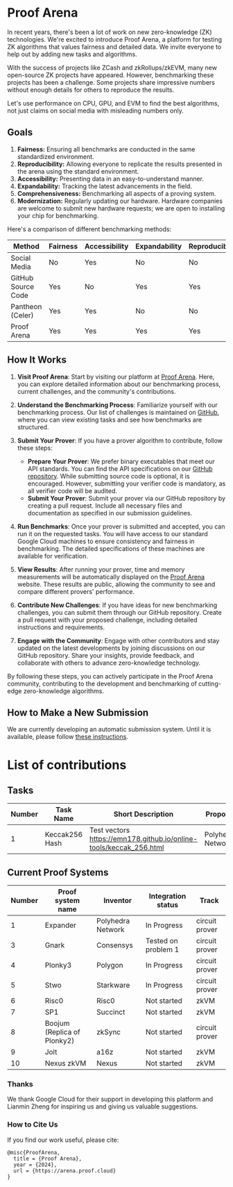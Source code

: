 # Proof Arena
In recent years, there's been a lot of work on new zero-knowledge (ZK) technologies. We're excited to introduce Proof Arena, a platform for testing ZK algorithms that values fairness and detailed data. We invite everyone to help out by adding new tasks and algorithms. 

With the success of projects like ZCash and zkRollups/zkEVM, many new open-source ZK projects have appeared. However, benchmarking these projects has been a challenge. Some projects share impressive numbers without enough details for others to reproduce the results.

Let's use performance on CPU, GPU, and EVM to find the best algorithms, not just claims on social media with misleading numbers only.

## Goals
1. **Fairness:** Ensuring all benchmarks are conducted in the same standardized environment.
2. **Reproducibility:** Allowing everyone to replicate the results presented in the arena using the standard environment.
3. **Accessibility:** Presenting data in an easy-to-understand manner.
4. **Expandability:** Tracking the latest advancements in the field.
5. **Comprehensiveness:** Benchmarking all aspects of a proving system.
6. **Modernization:** Regularly updating our hardware. Hardware companies are welcome to submit new hardware requests; we are open to installing your chip for benchmarking.

Here's a comparison of different benchmarking methods:

| Method             | Fairness | Accessibility | Expandability | Reproducibility | Modernization | Comprehensiveness |
| ------------------ | -------- | ------------- | ------------- | --------------- | ------------- | ----------------- |
| Social Media       | No       | Yes           | No            | No              | No            | No                |
| GitHub Source Code | Yes      | No            | Yes           | Yes             | No            | Yes               |
| Pantheon (Celer)   | Yes      | Yes           | No            | No              | No            | Yes               |
| Proof Arena        | Yes      | Yes           | Yes           | Yes             | Yes           | Yes               |

## How It Works

1. **Visit Proof Arena**: Start by visiting our platform at [Proof Arena](https://arena.proof.cloud). Here, you can explore detailed information about our benchmarking process, current challenges, and the community's contributions.

2. **Understand the Benchmarking Process**: Familiarize yourself with our benchmarking process. Our list of challenges is maintained on [GitHub](https://github.com/PolyhedraZK/proof-arena), where you can view existing tasks and see how benchmarks are structured.

3. **Submit Your Prover**: If you have a prover algorithm to contribute, follow these steps:
   - **Prepare Your Prover**: We prefer binary executables that meet our API standards. You can find the API specifications on our [GitHub repository](https://github.com/PolyhedraZK/proof-arena). While submitting source code is optional, it is encouraged. However, submitting your verifier code is mandatory, as all verifier code will be audited.
   - **Submit Your Prover**: Submit your prover via our GitHub repository by creating a pull request. Include all necessary files and documentation as specified in our submission guidelines.

4. **Run Benchmarks**: Once your prover is submitted and accepted, you can run it on the requested tasks. You will have access to our standard Google Cloud machines to ensure consistency and fairness in benchmarking. The detailed specifications of these machines are available for verification.

5. **View Results**: After running your prover, time and memory measurements will be automatically displayed on the [Proof Arena](https://arena.proof.cloud) website. These results are public, allowing the community to see and compare different provers' performance.

6. **Contribute New Challenges**: If you have ideas for new benchmarking challenges, you can submit them through our GitHub repository. Create a pull request with your proposed challenge, including detailed instructions and requirements.

7. **Engage with the Community**: Engage with other contributors and stay updated on the latest developments by joining discussions on our GitHub repository. Share your insights, provide feedback, and collaborate with others to advance zero-knowledge technology.

By following these steps, you can actively participate in the Proof Arena community, contributing to the development and benchmarking of cutting-edge zero-knowledge algorithms.


## How to Make a New Submission
We are currently developing an automatic submission system. Until it is available, please follow [these instructions](https://github.com/PolyhedraZK/proof-arena/blob/main/docs/how_to_contribute.md).

# List of contributions

## Tasks
| Number | Task Name      | Short Description                                                  | Proposer          | Status | Link |
| ------ | -------------- | ------------------------------------------------------------------ | ----------------- | ------ | ---- |
| 1      | Keccak256 Hash | Test vectors https://emn178.github.io/online-tools/keccak_256.html | Polyhedra Network | Draft  |      |



## Current Proof Systems

| Number | Proof system name           | Inventor          | Integration status  | Track          |
| ------ | --------------------------- | ----------------- | ------------------- | -------------- |
| 1      | Expander                    | Polyhedra Network | In Progress         | circuit prover |
| 3      | Gnark                       | Consensys         | Tested on problem 1 | circuit prover |
| 4      | Plonky3                     | Polygon           | In Progress         | circuit prover |
| 5      | Stwo                        | Starkware         | In Progress         | circuit prover |
| 6      | Risc0                       | Risc0             | Not started         | zkVM           |
| 7      | SP1                         | Succinct          | Not started         | zkVM           |
| 8      | Boojum (Replica of Plonky2) | zkSync            | Not started         | circuit prover |
| 9      | Jolt                        | a16z              | Not started         | zkVM           |
| 10     | Nexus zkVM                  | Nexus             | Not started         | zkVM           |


### Thanks

We thank Google Cloud for their support in developing this platform and Lianmin Zheng for inspiring us and giving us valuable suggestions.

### How to Cite Us

If you find our work useful, please cite:
```
@misc{ProofArena,
  title = {Proof Arena},
  year = {2024},
  url = {https://arena.proof.cloud}
}
```